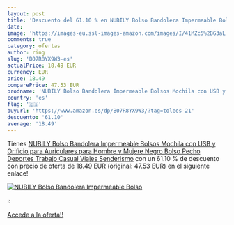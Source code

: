 ```yaml
---
layout: post
title: 'Descuento del 61.10 % en NUBILY Bolso Bandolera Impermeable Bolso'
date: 
image: 'https://images-eu.ssl-images-amazon.com/images/I/41MZc5%2BG3aL._SL200_.jpg'
comments: true
category: ofertas
author: ring
slug: 'B07R8YX9W3-es'
actualPrice: 18.49 EUR
currency: EUR
price: 18.49
comparePrice: 47.53 EUR
prodname: 'NUBILY Bolso Bandolera Impermeable Bolsos Mochila con USB y Orificio para Auriculares para Hombre y Mujere Negro Bolso Pecho Deportes Trabajo Casual Viajes Senderismo'
country: 'es'
flag: '🇪🇸'
buyurl: 'https://www.amazon.es/dp/B07R8YX9W3/?tag=tolees-21'
descuento: '61.10'
average: '18.49'
---
```


Tienes [NUBILY Bolso Bandolera Impermeable Bolsos Mochila con USB y Orificio para Auriculares para Hombre y Mujere Negro Bolso Pecho Deportes Trabajo Casual Viajes Senderismo](https://www.amazon.es/dp/B07R8YX9W3/?tag=tolees-21) con un 61.10 % de descuento con precio de oferta de 18.49 EUR (original: 47.53 EUR) en el siguiente enlace!

[![NUBILY Bolso Bandolera Impermeable Bolso](https://images-eu.ssl-images-amazon.com/images/I/41MZc5%2BG3aL._SL200_.jpg)](https://www.amazon.es/dp/B07R8YX9W3/?tag=tolees-21)

ℹ️:


[Accede a la oferta!!](https://www.amazon.es/dp/B07R8YX9W3/?tag=tolees-21)
